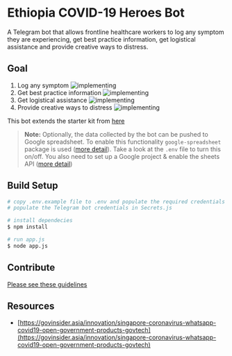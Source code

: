 # Ethiopia COVID-19 Heroes Bot 

A Telegram bot that allows frontline healthcare workers to log any symptom they are experiencing, get best practice information, get logistical assistance and provide creative ways to distress.

## Goal
1. Log any symptom ![implementing](https://img.shields.io/static/v1?label=Implemented&message=partialy&color=yellow)
2. Get best practice information ![implementing](https://img.shields.io/static/v1?label=Implemented&message=none&color=red)
3. Get logistical assistance ![implementing](https://img.shields.io/static/v1?label=Implemented&message=none&color=red)
4. Provide creative ways to distress ![implementing](https://img.shields.io/static/v1?label=Implemented&message=none&color=red)

This bot extends the starter kit from [here](https://github.com/Ethiopia-COVID19/covid-19-bot-starter-kit) 
 > **Note:**  Optionally, the data collected by the bot can be pushed to Google spreadsheet. To enable this functionality ```google-spreadsheet``` package is used ([more detail](https://www.npmjs.com/package/google-spreadsheet)). Take a look at the ```.env``` file to turn this on/off. You also need to set up a Google project & enable the sheets API ([more detail](https://theoephraim.github.io/node-google-spreadsheet/#/getting-started/authentication)) 

## Build Setup
```bash
# copy .env.example file to .env and populate the required credentials
# populate the Telegram bot credentials in Secrets.js

# install dependecies 
$ npm install

# run app.js
$ node app.js

```
## Contribute
[Please see these guidelines](https://github.com/Ethiopia-COVID19/Covid19.ET/blob/master/CONTRIBUTING.md)

## Resources  
- [https://govinsider.asia/innovation/singapore-coronavirus-whatsapp-covid19-open-government-products-govtech](https://govinsider.asia/innovation/singapore-coronavirus-whatsapp-covid19-open-government-products-govtech)
